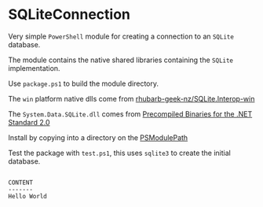 # SQLiteConnection

Very simple `PowerShell` module for creating a connection to an `SQLite` database.

The module contains the native shared libraries containing the `SQLite` implementation.

Use `package.ps1` to build the module directory.

The `win` platform native dlls come from [rhubarb-geek-nz/SQLite.Interop-win](https://github.com/rhubarb-geek-nz/SQLite.Interop-win)

The `System.Data.SQLite.dll` comes from [Precompiled Binaries for the .NET Standard 2.0](https://system.data.sqlite.org/index.html/doc/trunk/www/downloads.wiki)

Install by copying into a directory on the [PSModulePath](https://learn.microsoft.com/en-us/powershell/module/microsoft.powershell.core/about/about_psmodulepath?view=powershell-5.1)

Test the package with `test.ps1`, this uses `sqlite3` to create the initial database.

```

CONTENT
-------
Hello World

```
